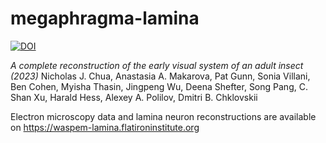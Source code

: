 # megaphragma-lamina
[![DOI](https://zenodo.org/badge/664069115.svg)](https://zenodo.org/badge/latestdoi/664069115)

*A complete reconstruction of the early visual system of an adult insect (2023)*
Nicholas J. Chua, Anastasia A. Makarova, Pat Gunn, Sonia Villani, Ben Cohen, Myisha Thasin, Jingpeng Wu, Deena Shefter, Song Pang, C. Shan Xu, Harald Hess, Alexey A. Polilov, Dmitri B. Chklovskii

Electron microscopy data and lamina neuron reconstructions are available on https://waspem-lamina.flatironinstitute.org

